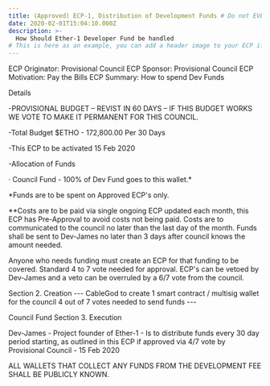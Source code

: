 ```yaml
---
title: (Approved) ECP-1, Distribution of Development Funds # Do not EVER use ":" in the title you will break the site.
date: 2020-02-01T15:04:10.000Z
description: >-
  How Should Ether-1 Developer Fund be handled
# This is here as an example, you can add a header image to your ECP if you really want using = image: /img/blog-chemex.jpg
---
```


ECP Originator: Provisional Council
ECP Sponsor: Provisional Council
ECP Motivation: Pay the Bills
ECP Summary: How to spend Dev Funds

Details

\-PROVISIONAL BUDGET – REVIST IN 60 DAYS – IF THIS BUDGET WORKS WE VOTE TO MAKE IT PERMANENT FOR THIS COUNCIL.

\-Total Budget $ETHO - 172,800.00 Per 30 Days

\-This ECP to be activated 15 Feb 2020

\-Allocation of Funds

· Council Fund - 100% of Dev Fund goes to this wallet.\*

\*Funds are to be spent on Approved ECP's only.

\*\*Costs are to be paid via single ongoing ECP updated each month, this ECP has Pre-Approval to avoid costs not being paid. Costs are to communicated to the council no later than the last day of the month. Funds shall be sent to Dev-James no later than 3 days after council knows the amount needed.

Anyone who needs funding must create an ECP for that funding to be covered. Standard 4 to 7 vote needed for approval. ECP's can be vetoed by Dev-James and a veto can be overruled by a 6/7 vote from the council.

Section 2. Creation
\--- CableGod to create 1 smart contract / multisig wallet for the council 4 out of 7 votes needed to send funds ---

Council Fund
Section 3. Execution

Dev-James - Project founder of Ether-1 - Is to distribute funds every 30 day period starting, as outlined in this ECP if approved via 4/7 vote by Provisional Council - 15 Feb 2020

ALL WALLETS THAT COLLECT ANY FUNDS FROM THE DEVELOPMENT FEE SHALL BE PUBLICLY KNOWN.
